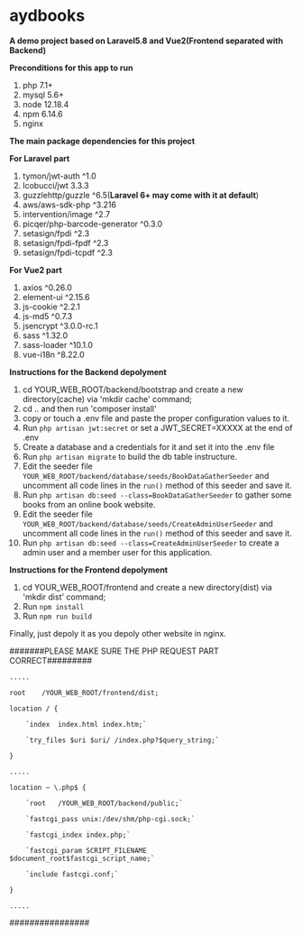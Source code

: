 # aydbooks
**A demo project based on Laravel5.8 and Vue2(Frontend separated with Backend)**

**Preconditions for this app to run**
1. php 7.1+
2. mysql 5.6+
3. node 12.18.4
4. npm 6.14.6
5. nginx

**The main package dependencies for this project**

**For Laravel part**
1. tymon/jwt-auth ^1.0
2. lcobucci/jwt 3.3.3
3. guzzlehttp/guzzle ^6.5(**Laravel 6+ may come with it at default**)
4. aws/aws-sdk-php ^3.216
5. intervention/image ^2.7
6. picqer/php-barcode-generator ^0.3.0
7. setasign/fpdi ^2.3
8. setasign/fpdi-fpdf ^2.3
9. setasign/fpdi-tcpdf ^2.3

**For Vue2 part**
1. axios ^0.26.0
2. element-ui ^2.15.6
3. js-cookie ^2.2.1
4. js-md5 ^0.7.3
5. jsencrypt ^3.0.0-rc.1 
6. sass ^1.32.0
7. sass-loader ^10.1.0
9. vue-i18n ^8.22.0

**Instructions for the Backend depolyment**
1. cd YOUR_WEB_ROOT/backend/bootstrap and create a new directory(cache) via 'mkdir cache' command;
2. cd .. and then run 'composer install'
3. copy or touch a .env file and paste the proper configuration values to it.
4. Run `php artisan jwt:secret` or set a JWT_SECRET=XXXXX at the end of .env
5. Create a database and a credentials for it and set it into the .env file
6. Run `php artisan migrate` to build the db table instructure.
7. Edit the seeder file `YOUR_WEB_ROOT/backend/database/seeds/BookDataGatherSeeder` and uncomment all code lines in the `run()` method of this seeder and save it.
8. Run `php artisan db:seed --class=BookDataGatherSeeder` to gather some books from an online book website.
9. Edit the seeder file `YOUR_WEB_ROOT/backend/database/seeds/CreateAdminUserSeeder` and uncomment all code lines in the `run()` method of this seeder and save it.
10. Run `php artisan db:seed --class=CreateAdminUserSeeder` to create a admin user and a member user for this application.

**Instructions for the Frontend depolyment**
1. cd YOUR_WEB_ROOT/frontend and create a new directory(dist) via 'mkdir dist' command;
2. Run `npm install`
3. Run `npm run build`

Finally, just depoly it as you depoly other website in nginx.

#######PLEASE MAKE SURE THE PHP REQUEST PART CORRECT#########

`.....`

`root    /YOUR_WEB_ROOT/frontend/dist;`

`location / {`

		`index 	index.html index.htm;`
    
		`try_files $uri $uri/ /index.php?$query_string;`
    
`} `

`.....`

`location ~ \.php$ {`

		`root	/YOUR_WEB_ROOT/backend/public;`
    
		`fastcgi_pass unix:/dev/shm/php-cgi.sock;`
    
		`fastcgi_index index.php;`
    
		`fastcgi_param SCRIPT_FILENAME $document_root$fastcgi_script_name;`
    
		`include fastcgi.conf;`
    
`}`

`.....`

################

